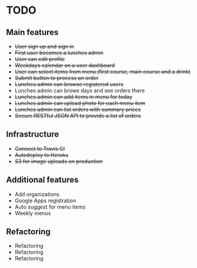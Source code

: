 # TODO

## Main features

* ~~User sign up and sign in~~
* ~~First user becomes a lunches admin~~
* ~~User can edit profile~~
* ~~Weekdays calendar on a user dashboard~~
* ~~User can select items from menu (first course, main course and a drink)~~
* ~~Submit button to process an order~~
* ~~Lunches admin can browse registered users~~
* Lunches admin can browe days and see orders there
* ~~Lunches admin can add items in menu for today~~
* ~~Lunches admin can upload photo for each menu item~~
* ~~Lunches admin can list orders with summary prices~~
* ~~Secure RESTful JSON API to provide a list of orders~~

## Infrastructure

* ~~Connect to Travis CI~~
* ~~Autodeploy to Heroku~~
* ~~S3 for image uploads on production~~

## Additional features

* Add organizations
* Google Apps registration
* Auto suggest for menu items
* Weekly menus

## Refactoring

* Refactoring
* Refactoring
* Refactoring
